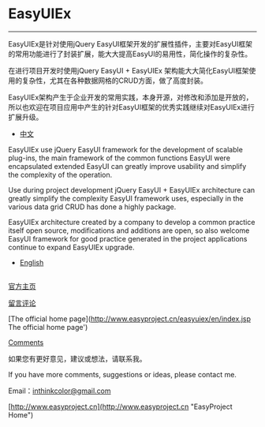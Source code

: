 # EasyUIEx 

---------------

EasyUIEx是针对使用jQuery EasyUI框架开发的扩展性插件，主要对EasyUI框架的常用功能进行了封装扩展，能大大提高EasyUI的易用性，简化操作的复杂性。

在进行项目开发时使用jQuery EasyUI + EasyUIEx 架构能大大简化EasyUI框架使用的复杂性，尤其在各种数据网格的CRUD方面，做了高度封装。

EasyUIEx架构产生于企业开发的常用实践，本身开源，对修改和添加是开放的，所以也欢迎在项目应用中产生的针对EasyUI框架的优秀实践继续对EasyUIEx进行扩展升级。

- [中文](doc/readme-zh.md)


EasyUIEx use jQuery EasyUI framework for the development of scalable plug-ins, the main framework of the common functions EasyUI were encapsulated extended EasyUI can greatly improve usability and simplify the complexity of the operation.

Use during project development jQuery EasyUI + EasyUIEx architecture can greatly simplify the complexity EasyUI framework uses, especially in the various data grid CRUD has done a highly package.

EasyUIEx architecture created by a company to develop a common practice itself open source, modifications and additions are open, so also welcome EasyUI framework for good practice generated in the project applications continue to expand EasyUIEx upgrade. 

- [English](doc/readme-en.md)


## 

[官方主页](http://www.easyproject.cn/easyuiex/zh-cn/index.jsp '官方主页')

[留言评论](http://www.easyproject.cn/easyuiex/zh-cn/index.jsp#donation '留言评论')

[The official home page](http://www.easyproject.cn/easyuiex/en/index.jsp The official home page')

[Comments](http://www.easyproject.cn/easyuiex/en/index.jsp#donation 'Comments')

如果您有更好意见，建议或想法，请联系我。

If you have more comments, suggestions or ideas, please contact me.



Email：<inthinkcolor@gmail.com>

[http://www.easyproject.cn](http://www.easyproject.cn "EasyProject Home")
